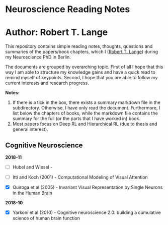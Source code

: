 # Neuroscience Reading Notes
# Author: Robert T. Lange

This repository contains simple reading notes, thoughts, questions and summaries of the papers/book chapters, which I ([Robert T. Lange](www.rob-lange.com)) during my Neuroscience PhD in Berlin.

The documents are grouped by overarching topic. First of all I hope that this way I am able to structure my knowledge gains and have a quick read to remind myself of keypoints. Second, I hope that you are able to follow my current interests and research progress.

**Notes:**

1. If there is a tick in the box, there exists a summary markdown file in the subdirectory. Otherwise, I have only read the document. Furthermore, I list below the chapters of books, while the markdown file contains the summary for the full (or the parts that I have worked in) book.
2. Most papers focus on Deep RL and Hierarchical RL (due to thesis and general interest).


## Cognitive Neuroscience

**2018-11**

* [ ] Hubel and Wiesel - 
* [ ] Itti and Koch (2001) - Computational Modeling of Visual Attention
* [x] Quiroga et al (2005) - Invariant Visual Representation by Single Neurons in the Human Brain


**2018-10**

* [x] Yarkoni et al (2010) - Cognitive neuroscience 2.0:
building a cumulative science of human brain function
